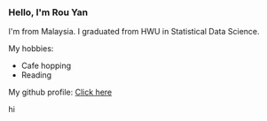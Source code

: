 ### Hello, I'm Rou Yan

I'm from Malaysia. I graduated from HWU in Statistical Data Science. 

My hobbies:
- Cafe hopping
- Reading

My github profile: [Click here](https://github.com/rouyan03)

hi
